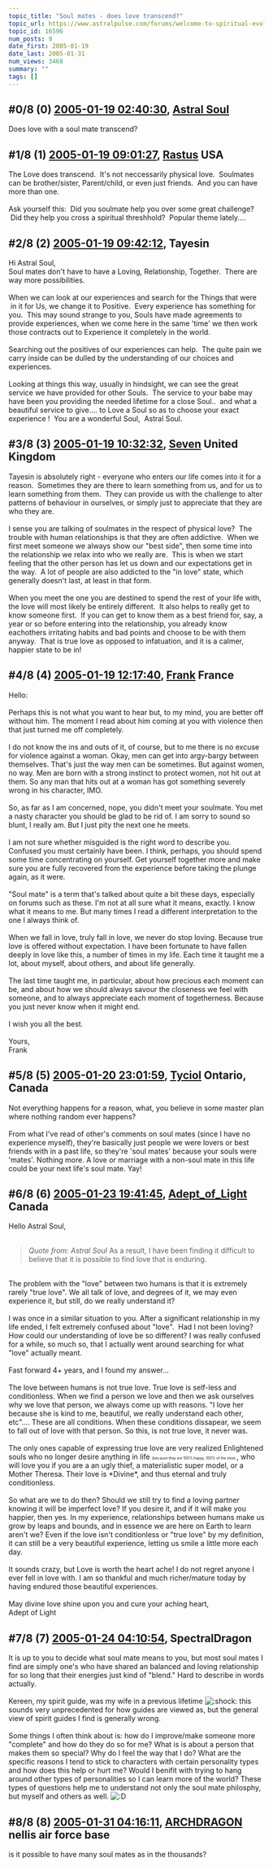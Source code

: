 ```yaml
---
topic_title: "Soul mates - does love transcend?"
topic_url: https://www.astralpulse.com/forums/welcome-to-spiritual-evolution!/soul-mates-does-love-transcend
topic_id: 16596
num_posts: 9
date_first: 2005-01-19
date_last: 2005-01-31
num_views: 3468
summary: ""
tags: []
---
```


## \#0/8 (0) [2005-01-19 02:40:30](https://www.astralpulse.com/forums/index.php?msg=143670), [Astral Soul](https://www.astralpulse.com/forums/profile/?u=7837)  ##
<section>
Does love with a soul mate transcend?
</section>

## \#1/8 (1) [2005-01-19 09:01:27](https://www.astralpulse.com/forums/index.php?msg=143693), [Rastus](https://www.astralpulse.com/forums/profile/?u=6268) USA ##
<section>
The Love does transcend.  It's not neccessarily physical love.  Soulmates can be brother/sister, Parent/child, or even just friends.  And you can have more than one.
<br>
<br>
Ask yourself this:  Did you soulmate help you over some great challenge?  Did they help you cross a spiritual threshhold?  Popular theme lately....
</section>

## \#2/8 (2) [2005-01-19 09:42:12](https://www.astralpulse.com/forums/index.php?msg=143700), Tayesin  ##
<section>
Hi Astral Soul,
<br>
Soul mates don't have to have a Loving, Relationship, Together.  There are way more possibilities.
<br>
<br>
When we can look at our experiences and search for the Things that were  in it for Us, we change it to Positive.  Every experience has something for you.  This may sound strange to you, Souls have made agreements to provide experiences, when we come here in the same 'time' we then work those contracts out to Experience it completely in the world.
<br>
<br>
Searching out the positives of our experiences can help.  The quite pain we carry inside can be dulled by the understanding of our choices and experiences.
<br>
<br>
Looking at things this way, usually in hindsight, we can see the great service we have provided for other Souls.  The service to your babe may have been you providing the needed lifetime for a close Soul..  and what a beautiful service to give.... to Love a Soul so as to choose your exact experience !  You are a wonderful Soul,  Astral Soul.
</section>

## \#3/8 (3) [2005-01-19 10:32:32](https://www.astralpulse.com/forums/index.php?msg=143712), [Seven](https://www.astralpulse.com/forums/profile/?u=6408) United Kingdom ##
<section>
Tayesin is absolutely right - everyone who enters our life comes into it for a reason.  Sometimes they are there to learn something from us, and for us to learn something from them.  They can provide us with the challenge to alter patterns of behaviour in ourselves, or simply just to appreciate that they are who they are.
<br>
<br>
I sense you are talking of soulmates in the respect of physical love?  The trouble with human relationships is that they are often addictive.  When we first meet someone we always show our "best side", then some time into the relationship we relax into who we really are.  This is when we start feeling that the other person has let us down and our expectations get in the way.  A lot of people are also addicted to the "in love" state, which generally doesn't last, at least in that form.
<br>
<br>
When you meet the one you are destined to spend the rest of your life with, the love will most likely be entirely different.  It also helps to really get to know someone first.  If you can get to know them as a best friend for, say, a year or so before entering into the relationship, you already know eachothers irritating habits and bad points and choose to be with them anyway.  That is true love as opposed to infatuation, and it is a calmer, happier state to be in!
</section>

## \#4/8 (4) [2005-01-19 12:17:40](https://www.astralpulse.com/forums/index.php?msg=143728), [Frank](https://www.astralpulse.com/forums/profile/?u=359) France ##
<section>
Hello:
<br>
<br>
Perhaps this is not what you want to hear but, to my mind, you are better off without him. The moment I read about him coming at you with violence then that just turned me off completely.
<br>
<br>
I do not know the ins and outs of it, of course, but to me there is no excuse for violence against a woman. Okay, men can get into argy-bargy between themselves. That's just the way men can be sometimes. But against women, no way. Men are born with a strong instinct to protect women, not hit out at them. So any man that hits out at a woman has got something severely wrong in his character, IMO.
<br>
<br>
So, as far as I am concerned, nope, you didn't meet your soulmate. You met a nasty character you should be glad to be rid of. I am sorry to sound so blunt, I really am. But I just pity the next one he meets.
<br>
<br>
I am not sure whether misguided is the right word to describe you. Confused you must certainly have been. I think, perhaps, you should spend some time concentrating on yourself. Get yourself together more and make sure you are fully recovered from the experience before taking the plunge again, as it were.
<br>
<br>
"Soul mate" is a term that's talked about quite a bit these days, especially on forums such as these. I'm not at all sure what it means, exactly. I know what it means to me. But many times I read a different interpretation to the one I always think of.
<br>
<br>
When we fall in love, truly fall in love, we never do stop loving. Because true love is offered without expectation. I have been fortunate to have fallen deeply in love like this, a number of times in my life. Each time it taught me a lot, about myself, about others, and about life generally.
<br>
<br>
The last time taught me, in particular, about how precious each moment can be, and about how we should always savour the closeness we feel with someone, and to always appreciate each moment of togetherness. Because you just never know when it might end.
<br>
<br>
I wish you all the best.
<br>
<br>
Yours,
<br>
Frank
</section>

## \#5/8 (5) [2005-01-20 23:01:59](https://www.astralpulse.com/forums/index.php?msg=144046), [Tyciol](https://www.astralpulse.com/forums/profile/?u=7315) Ontario, Canada ##
<section>
Not everything happens for a reason, what, you believe in some master plan where nothing random ever happens?
<br>
<br>
From what I've read of other's comments on soul mates (since I have no experience myself), they're basically just people we were lovers or best friends with in a past life, so they're 'soul mates' because your souls were 'mates'. Nothing more. A love or marriage with a non-soul mate in this life could be your next life's soul mate. Yay!
</section>

## \#6/8 (6) [2005-01-23 19:41:45](https://www.astralpulse.com/forums/index.php?msg=144487), [Adept_of_Light](https://www.astralpulse.com/forums/profile/?u=485) Canada ##
<section>
Hello Astral Soul,
<br>
<br>
<blockquote class="bbc_standard_quote">
 <cite>
  Quote from: Astral Soul
 </cite>
 As a result, I have been finding it difficult to believe that it is possible to find love that is enduring.
 <br>
</blockquote>
<br>
The problem with the "love" between two humans is that it is extremely rarely "true love". We all talk of love, and degrees of it, we may even experience it, but still, do we really understand it?
<br>
<br>
I was once in a similar situation to you. After a significant relationship in my life ended, I felt extremely confused about "love".  Had I not been loving? How could our understanding of love be so different? I was really confused for a while, so much so, that I actually went around searching for what "love" actually meant.
<br>
<br>
Fast forward 4+ years, and I found my answer...
<br>
<br>
The love between humans is not true love. True love is self-less and conditionless. When we find a person we love and then we ask ourselves why we love that person, we always come up with reasons. "I love her because she is kind to me, beautiful, we really understand each other, etc".... These are all conditions. When these conditions dissapear, we seem to fall out of love with that person. So this, is not true love, it never was.
<br>
<br>
The only ones capable of expressing true love are very realized Enlightened souls who no longer desire anything in life
<span class="bbc_size" style="font-size: 7px;">
 (because they are 100% happy, 100% of the time)
</span>
, who will love you if you are a an ugly thief, a materialistic super model, or a Mother Theresa. Their love is *Divine*, and thus eternal and truly conditionless.
<br>
<br>
So what are we to do then? Should we still try to find a loving partner knowing it will be imperfect love? If you desire it, and if it will make you happier, then yes. In my experience, relationships between humans make us grow by leaps and bounds, and in essence we are here on Earth to learn aren't we? Even if the love isn't conditionless or "true love" by my definition, it can still be a very beautiful experience, letting us smile a little more each day.
<br>
<br>
It sounds crazy, but Love is worth the heart ache! I do not regret anyone I ever fell in love with. I am so thankful and much richer/mature today by having endured those beautiful experiences.
<br>
<br>
May divine love shine upon you and cure your aching heart,
<br>
Adept of Light
</section>

## \#7/8 (7) [2005-01-24 04:10:54](https://www.astralpulse.com/forums/index.php?msg=144551), SpectralDragon  ##
<section>
It is up to you to decide what soul mate means to you, but most soul mates I find are simply one's who have shared an balanced and loving relationship for so long that their energies just kind of "blend." Hard to describe in words actually.
<br>
<br>
Kereen, my spirit guide, was my wife in a previous lifetime
<img alt=":shock:" class="smiley" src="https://www.astralpulse.com/forums/Smileys/fugue/shocked.png" title="Shocked"/>
this sounds very unprecedented for how guides are viewed as, but the general view of spirit guides I find is generally wrong.
<br>
<br>
Some things I often think about is: how do I improve/make someone more "complete" and how do they do so for me? What is is about a person that makes them so special? Why do I feel the way that I do? What are the specific reasons I tend to stick to characters with certain personality types and how does this help or hurt me? Would I benifit with trying to hang around other types of personalities so I can learn more of the world? These types of questions help me to understand not only the soul mate philosphy, but myself and others as well.
<img alt=":D" class="smiley" src="https://www.astralpulse.com/forums/Smileys/fugue/cheesy.png" title="Cheesy"/>
</section>

## \#8/8 (8) [2005-01-31 04:16:11](https://www.astralpulse.com/forums/index.php?msg=146064), [ARCHDRAGON](https://www.astralpulse.com/forums/profile/?u=8060) nellis air force base ##
<section>
is it possible to have many soul mates as in the thousands?
</section>